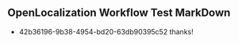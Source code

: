 ## OpenLocalization Workflow Test MarkDown
* 42b36196-9b38-4954-bd20-63db90395c52 thanks!

<!--HONumber=Jul16_HO4-->



